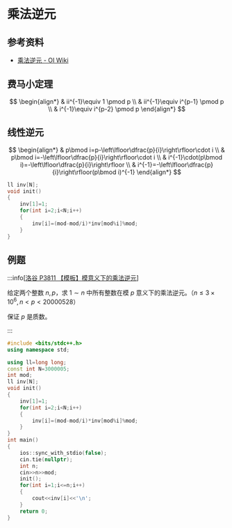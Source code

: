# 乘法逆元

## 参考资料

- [乘法逆元 - OI Wiki](https://oi-wiki.org/math/number-theory/inverse/)

## 费马小定理

$$
\begin{align*}
  & ii^{-1}\equiv 1 \pmod p \\
  & ii^{-1}\equiv i^{p-1} \pmod p \\
  & i^{-1}\equiv i^{p-2} \pmod p
\end{align*}
$$

## 线性逆元

$$
\begin{align*}
  & p\bmod i=p-\left\lfloor\dfrac{p}{i}\right\rfloor\cdot i \\
  & p\bmod i=-\left\lfloor\dfrac{p}{i}\right\rfloor\cdot i \\
  & i^{-1}\cdot(p\bmod i)=-\left\lfloor\dfrac{p}{i}\right\rfloor \\
  & i^{-1}=-\left\lfloor\dfrac{p}{i}\right\rfloor(p\bmod i)^{-1}
\end{align*}
$$

```cpp
ll inv[N];
void init()
{
	inv[1]=1;
	for(int i=2;i<N;i++)
	{
		inv[i]=(mod-mod/i)*inv[mod%i]%mod;
	}
}
```

## 例题

:::info[[洛谷 P3811 【模板】模意义下的乘法逆元](https://www.luogu.com.cn/problem/P3811)]

给定两个整数 $n,p$，求 $1\sim n$ 中所有整数在模 $p$ 意义下的乘法逆元。（$n\le3\times10^6,n<p<20000528$）

保证 $p$ 是质数。

:::

```cpp
#include <bits/stdc++.h>
using namespace std;

using ll=long long;
const int N=3000005;
int mod;
ll inv[N];
void init()
{
	inv[1]=1;
	for(int i=2;i<N;i++)
	{
		inv[i]=(mod-mod/i)*inv[mod%i]%mod;
	}
}
int main()
{
	ios::sync_with_stdio(false);
	cin.tie(nullptr);
	int n;
	cin>>n>>mod;
	init();
	for(int i=1;i<=n;i++)
	{
		cout<<inv[i]<<'\n';
	}
	return 0;
}
```

